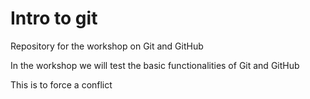 # Intro to git

Repository for the workshop on Git and GitHub

In the workshop we will test the basic functionalities of Git and GitHub

This is to force a conflict